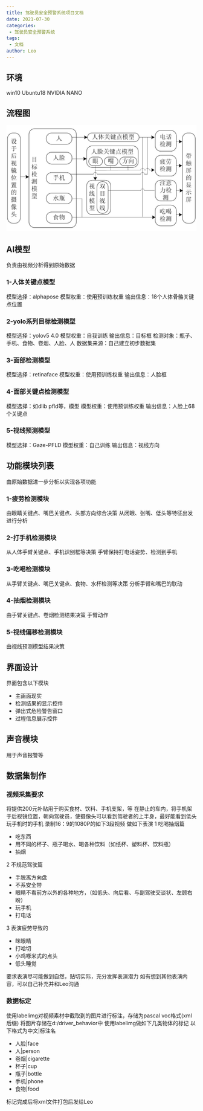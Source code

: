 ```yaml
---
title: 驾驶员安全预警系统项目文档
date: 2021-07-30
categories:
 - 驾驶员安全预警系统
tags:
 - 文档
author: Leo
---
```

## 环境
win10
Ubuntu18
NVIDIA NANO
## 流程图
![](./liuchengtu.jpg)
## AI模型
负责由视频分析得到原始数据
### 1-人体关键点模型
模型选择：alphapose
模型权重：使用预训练权重
输出信息：18个人体骨骼关键点位置
### 2-yolo系列目标检测模型
模型选择：yolov5 4.0
模型权重：自我训练
输出信息：目标框
检测对象：瓶子、手机、食物、卷烟、人脸、人
数据集来源：自己建立初步数据集
### 3-面部检测模型
模型选择：retinaface
模型权重：使用预训练权重
输出信息：人脸框
### 4-面部关键点检测模型
模型选择：如dlib pfld等，模型
模型权重：使用预训练权重
输出信息：人脸上68个关键点
### 5-视线预测模型
模型选择：Gaze-PFLD
模型权重：自己训练
输出信息：视线方向
## 功能模块列表
由原始数据进一步分析以实现各项功能
### 1-疲劳检测模块
由眼睛关键点、嘴巴关键点、头部方向综合决策
从闭眼、张嘴、低头等特征出发进行分析
### 2-打手机检测模块
从人体手臂关键点、手机识别框等决策
手臂保持打电话姿势、检测到手机
### 3-吃喝检测模块
从手臂关键点、嘴巴关键点、食物、水杯检测等决策
分析手臂和嘴巴的联动
### 4-抽烟检测模块
由手臂关键点、卷烟检测结果决策
手臂动作
### 5-视线偏移检测模块
由视线预测模型结果决策
## 界面设计
界面包含以下模块
- 主画面现实
- 检测结果的显示控件
- 弹出式危险警告窗口
- 过程信息展示控件
## 声音模块
用于声音报警等
## 数据集制作
### 视频采集要求
将提供200元补贴用于购买食材、饮料、手机支架，等
在静止的车内，将手机架于后视镜位置，朝向驾驶员，使摄像头可以看到驾驶者的上半身，最好能看到低头玩手机时的手机
录制16：9的1080P的如下3段视频
做如下表演 
1 吃喝抽烟篇
- 吃东西
- 用不同的杯子、瓶子喝水、喝各种饮料（如纸杯、塑料杯、饮料瓶）
- 抽烟 

2 不规范驾驶篇
- 手脱离方向盘
- 不系安全带
- 眼睛不看前方以外的各种地方，（如低头、向后看、与副驾驶交谈状、左顾右盼）
- 玩手机
- 打电话

3 表演疲劳导致的
- 眯眼睛
- 打哈切
- 小鸡啄米式的点头
- 低头睡觉

要求表演尽可能做到自然，贴切实际，充分发挥表演潜力 
如有想到其他表演内容，可以自己补充并和Leo沟通
### 数据标定
使用labelimg对视频素材中截取到的图片进行标注，存储为pascal voc格式(xml后缀) 
将图片存储在d:/driver_behavior中 
使用labelimg做如下几类物体的标记
以下格式为中文|标注名
- 人脸|face
- 人|person
- 卷烟|cigarette
- 杯子|cup
- 瓶子|bottle
- 手机|phone
- 食物|food

标记完成后将xml文件打包后发给Leo